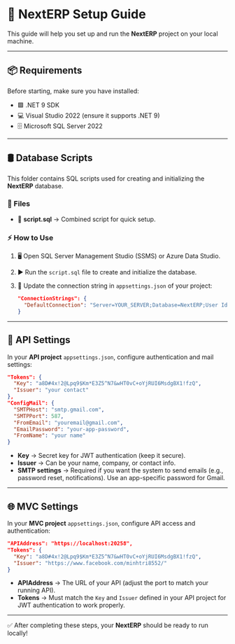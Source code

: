 # 🚀 NextERP Setup Guide

This guide will help you set up and run the **NextERP** project on your local machine.

---

## 📦 Requirements

Before starting, make sure you have installed:

* 🟪 .NET 9 SDK
* 💻 Visual Studio 2022 (ensure it supports .NET 9)
* 🗄️ Microsoft SQL Server 2022

---

## 🛢️ Database Scripts

This folder contains SQL scripts used for creating and initializing the **NextERP** database.

### 📂 Files

* 📜 **script.sql** → Combined script for quick setup.

### ⚡ How to Use

1. 🖥️ Open SQL Server Management Studio (SSMS) or Azure Data Studio.
2. ▶️ Run the `script.sql` file to create and initialize the database.
3. 🔧 Update the connection string in `appsettings.json` of your project:

   ```json
   "ConnectionStrings": {
     "DefaultConnection": "Server=YOUR_SERVER;Database=NextERP;User Id=YOUR_USER;Password=YOUR_PASSWORD;"
   }
   ```

---

## 🔑 API Settings

In your **API project** `appsettings.json`, configure authentication and mail settings:

```json
"Tokens": {
  "Key": "a8D#4x!2@Lpq9$Km*E3Z5^N7&wHT0vC+oYjRUI6MsdgBX1!fzQ",
  "Issuer": "your contact"
},
"ConfigMail": {
  "SMTPHost": "smtp.gmail.com",
  "SMTPPort": 587,
  "FromEmail": "youremail@gmail.com",
  "EmailPassword": "your-app-password",
  "FromName": "your name"
}
```

* **Key** → Secret key for JWT authentication (keep it secure).
* **Issuer** → Can be your name, company, or contact info.
* **SMTP settings** → Required if you want the system to send emails (e.g., password reset, notifications). Use an app-specific password for Gmail.

---

## 🌐 MVC Settings

In your **MVC project** `appsettings.json`, configure API access and authentication:

```json
"APIAddress": "https://localhost:20258",
"Tokens": {
  "Key": "a8D#4x!2@Lpq9$Km*E3Z5^N7&wHT0vC+oYjRUI6MsdgBX1!fzQ",
  "Issuer": "https://www.facebook.com/minhtri8552/"
}
```

* **APIAddress** → The URL of your API (adjust the port to match your running API).
* **Tokens** → Must match the `Key` and `Issuer` defined in your API project for JWT authentication to work properly.

---

✅ After completing these steps, your **NextERP** should be ready to run locally!
